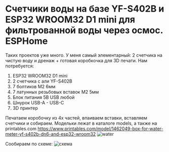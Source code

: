 # Счетчики воды на базе YF-S402B и ESP32 WROOM32 D1 mini для фильтрованной воды через осмос. ESPHome

Таких проектов уже много. У меня самый элементарный: 2 счетчика на чистую воду и дренаж + готовая коробкочка для 3D печати.
Нам потребуется:
 1. ESP32 WROOM32 D1 mini
 2. 2 счетчика с али YF-S402B
 3. 7 болтиков М2 6мм
 4. 7 латунных резьбовых вставок М2 5мм
 5. Блок питания 5В USB любой
 6. Шнурок USB-A - USB-C
 7. 3D принтер

Печатаем коробочку из 4х частей, впаиваем вставки, вставляем счетчики и собираем.
Модельки лежат в каталоге models, а также на printables.com https://www.printables.com/model/1462049-box-for-water-meter-yf-s402b-dn6-and-esp32-wroom32
![water](https://github.com/user-attachments/assets/841ac764-3a16-4059-aeeb-b5497ec4086a)

Сообираем по схеме: 
![схема](https://github.com/user-attachments/assets/18a3898f-ae14-41aa-a4de-f5f5e64b2c79)

    
